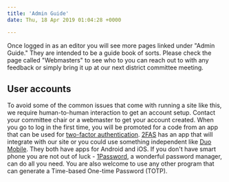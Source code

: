 ```yaml
---
title: 'Admin Guide'
date: Thu, 18 Apr 2019 01:04:28 +0000

---
```


Once logged in as an editor you will see more pages linked under "Admin Guide." They are intended to be a guide book of sorts. Please check the page called "Webmasters" to see who to you can reach out to with any feedback or simply bring it up at our next district committee meeting.

User accounts
-------------

To avoid some of the common issues that come with running a site like this, we require human-to-human interaction to get an account setup. Contact your committee chair or a webmaster to get your account created. When you go to log in the first time, you will be promoted for a code from an app that can be used for [two-factor authentication](https://en.wikipedia.org/wiki/Multi-factor_authentication). [2FAS](https://2fas.com) has an app that will integrate with our site or you could use something independent like [Duo Mobile](https://duo.com/product/trusted-users/two-factor-authentication/duo-mobile). They both have apps for Android and iOS. If you don't have smart phone you are not out of luck - [1Password](https://1password.com/), a wonderful password manager, can do all you need. You are also welcome to use any other program that can generate a Time-based One-time Password (TOTP).